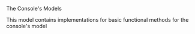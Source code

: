 The Console's Models

This model contains implementations for basic functional methods for the console's model
